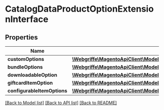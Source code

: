# CatalogDataProductOptionExtensionInterface

## Properties
Name | Type | Description | Notes
------------ | ------------- | ------------- | -------------
**customOptions** | [**\Webgriffe\MagentoApiClient\Model\CatalogDataCustomOptionInterface[]**](CatalogDataCustomOptionInterface.md) |  | [optional] 
**bundleOptions** | [**\Webgriffe\MagentoApiClient\Model\BundleDataBundleOptionInterface[]**](BundleDataBundleOptionInterface.md) |  | [optional] 
**downloadableOption** | [**\Webgriffe\MagentoApiClient\Model\DownloadableDataDownloadableOptionInterface**](DownloadableDataDownloadableOptionInterface.md) |  | [optional] 
**giftcardItemOption** | [**\Webgriffe\MagentoApiClient\Model\GiftCardDataGiftCardOptionInterface**](GiftCardDataGiftCardOptionInterface.md) |  | [optional] 
**configurableItemOptions** | [**\Webgriffe\MagentoApiClient\Model\ConfigurableProductDataConfigurableItemOptionValueInterface[]**](ConfigurableProductDataConfigurableItemOptionValueInterface.md) |  | [optional] 

[[Back to Model list]](../README.md#documentation-for-models) [[Back to API list]](../README.md#documentation-for-api-endpoints) [[Back to README]](../README.md)


